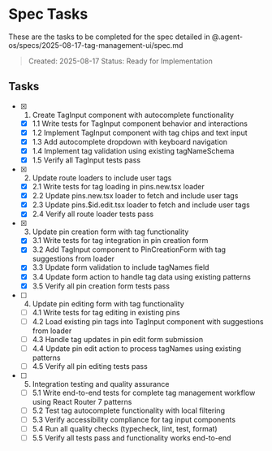 # Spec Tasks

These are the tasks to be completed for the spec detailed in @.agent-os/specs/2025-08-17-tag-management-ui/spec.md

> Created: 2025-08-17
> Status: Ready for Implementation

## Tasks

- [x] 1. Create TagInput component with autocomplete functionality
  - [x] 1.1 Write tests for TagInput component behavior and interactions
  - [x] 1.2 Implement TagInput component with tag chips and text input
  - [x] 1.3 Add autocomplete dropdown with keyboard navigation
  - [x] 1.4 Implement tag validation using existing tagNameSchema
  - [x] 1.5 Verify all TagInput tests pass

- [x] 2. Update route loaders to include user tags
  - [x] 2.1 Write tests for tag loading in pins.new.tsx loader
  - [x] 2.2 Update pins.new.tsx loader to fetch and include user tags
  - [x] 2.3 Update pins.$id.edit.tsx loader to fetch and include user tags
  - [x] 2.4 Verify all route loader tests pass

- [x] 3. Update pin creation form with tag functionality
  - [x] 3.1 Write tests for tag integration in pin creation form
  - [x] 3.2 Add TagInput component to PinCreationForm with tag suggestions from loader
  - [x] 3.3 Update form validation to include tagNames field
  - [x] 3.4 Update form action to handle tag data using existing patterns
  - [x] 3.5 Verify all pin creation form tests pass

- [ ] 4. Update pin editing form with tag functionality
  - [ ] 4.1 Write tests for tag editing in existing pins
  - [ ] 4.2 Load existing pin tags into TagInput component with suggestions from loader
  - [ ] 4.3 Handle tag updates in pin edit form submission
  - [ ] 4.4 Update pin edit action to process tagNames using existing patterns
  - [ ] 4.5 Verify all pin editing tests pass

- [ ] 5. Integration testing and quality assurance
  - [ ] 5.1 Write end-to-end tests for complete tag management workflow using React Router 7 patterns
  - [ ] 5.2 Test tag autocomplete functionality with local filtering
  - [ ] 5.3 Verify accessibility compliance for tag input components
  - [ ] 5.4 Run all quality checks (typecheck, lint, test, format)
  - [ ] 5.5 Verify all tests pass and functionality works end-to-end